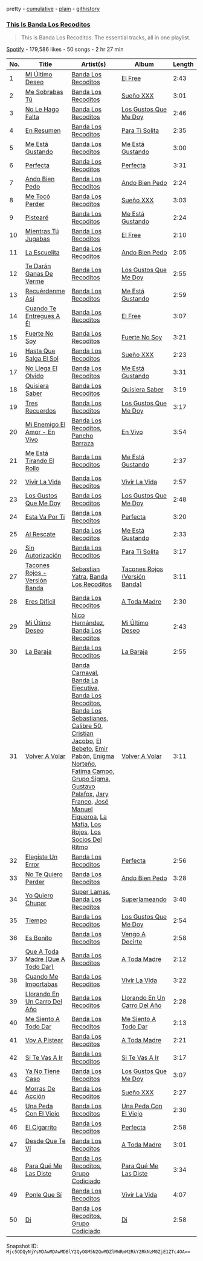 pretty - [cumulative](/playlists/cumulative/37i9dQZF1DZ06evO2rRImQ.md) - [plain](/playlists/plain/37i9dQZF1DZ06evO2rRImQ) - [githistory](https://github.githistory.xyz/mackorone/spotify-playlist-archive/blob/main/playlists/plain/37i9dQZF1DZ06evO2rRImQ)

### [This Is Banda Los Recoditos](https://open.spotify.com/playlist/37i9dQZF1DZ06evO2rRImQ)

> This is Banda Los Recoditos\. The essential tracks, all in one playlist.

[Spotify](https://open.spotify.com/user/spotify) - 179,586 likes - 50 songs - 2 hr 27 min

| No. | Title | Artist(s) | Album | Length |
|---|---|---|---|---|
| 1 | [Mi Último Deseo](https://open.spotify.com/track/01ksPzu3Bw8Lsf9o6xIk8C) | [Banda Los Recoditos](https://open.spotify.com/artist/4bPiOPI4V99cepEftvBYak) | [El Free](https://open.spotify.com/album/6BmzjJPjWBVfTwbKMFdTUs) | 2:43 |
| 2 | [Me Sobrabas Tú](https://open.spotify.com/track/33XISWpHJRbAvFSMW1y44A) | [Banda Los Recoditos](https://open.spotify.com/artist/4bPiOPI4V99cepEftvBYak) | [Sueño XXX](https://open.spotify.com/album/7G2oZ2GXjtfKdOWmbLcDjR) | 3:01 |
| 3 | [No Le Hago Falta](https://open.spotify.com/track/2bpmteM9wnfynV1MNkI898) | [Banda Los Recoditos](https://open.spotify.com/artist/4bPiOPI4V99cepEftvBYak) | [Los Gustos Que Me Doy](https://open.spotify.com/album/37KAZDlCcCpLZuVltkaQfQ) | 2:46 |
| 4 | [En Resumen](https://open.spotify.com/track/7DbS4AzvjmJPeJP3Uwovs6) | [Banda Los Recoditos](https://open.spotify.com/artist/4bPiOPI4V99cepEftvBYak) | [Para Ti Solita](https://open.spotify.com/album/5mrTSHwJlmGJbETmqY9xoe) | 2:35 |
| 5 | [Me Está Gustando](https://open.spotify.com/track/1PPswVdqYYvfBIk5MdB4Lo) | [Banda Los Recoditos](https://open.spotify.com/artist/4bPiOPI4V99cepEftvBYak) | [Me Está Gustando](https://open.spotify.com/album/3LLGf8yNKPKud3ErCdOkAu) | 3:00 |
| 6 | [Perfecta](https://open.spotify.com/track/4YO9aERidTIRtBG225jr0l) | [Banda Los Recoditos](https://open.spotify.com/artist/4bPiOPI4V99cepEftvBYak) | [Perfecta](https://open.spotify.com/album/00n5EfgpQUDaHpcYRP7alm) | 3:31 |
| 7 | [Ando Bien Pedo](https://open.spotify.com/track/58rgceeiYu1wFneDP2j5LJ) | [Banda Los Recoditos](https://open.spotify.com/artist/4bPiOPI4V99cepEftvBYak) | [Ando Bien Pedo](https://open.spotify.com/album/09qTTNASCK9Vrnnk8Yyh65) | 2:24 |
| 8 | [Me Tocó Perder](https://open.spotify.com/track/2bKxgwhHmjvqan4LQ4GXHZ) | [Banda Los Recoditos](https://open.spotify.com/artist/4bPiOPI4V99cepEftvBYak) | [Sueño XXX](https://open.spotify.com/album/7G2oZ2GXjtfKdOWmbLcDjR) | 3:03 |
| 9 | [Pistearé](https://open.spotify.com/track/0LCMFLgIISg4Mab1YL5shU) | [Banda Los Recoditos](https://open.spotify.com/artist/4bPiOPI4V99cepEftvBYak) | [Me Está Gustando](https://open.spotify.com/album/3LLGf8yNKPKud3ErCdOkAu) | 2:24 |
| 10 | [Mientras Tú Jugabas](https://open.spotify.com/track/66YYtAnqxkLkLvTozN6feN) | [Banda Los Recoditos](https://open.spotify.com/artist/4bPiOPI4V99cepEftvBYak) | [El Free](https://open.spotify.com/album/6BmzjJPjWBVfTwbKMFdTUs) | 2:10 |
| 11 | [La Escuelita](https://open.spotify.com/track/1TiPjfuaAbA3KgxzzweqIn) | [Banda Los Recoditos](https://open.spotify.com/artist/4bPiOPI4V99cepEftvBYak) | [Ando Bien Pedo](https://open.spotify.com/album/09qTTNASCK9Vrnnk8Yyh65) | 2:05 |
| 12 | [Te Darán Ganas De Verme](https://open.spotify.com/track/3gizL2fAU59XhtjbZpbme7) | [Banda Los Recoditos](https://open.spotify.com/artist/4bPiOPI4V99cepEftvBYak) | [Los Gustos Que Me Doy](https://open.spotify.com/album/37KAZDlCcCpLZuVltkaQfQ) | 2:55 |
| 13 | [Recuérdenme Así](https://open.spotify.com/track/6RKSDzGKc79UlnB7rpgZxl) | [Banda Los Recoditos](https://open.spotify.com/artist/4bPiOPI4V99cepEftvBYak) | [Me Está Gustando](https://open.spotify.com/album/3LLGf8yNKPKud3ErCdOkAu) | 2:59 |
| 14 | [Cuando Te Entregues A Él](https://open.spotify.com/track/6uh4lKGlcy14su96RvV6df) | [Banda Los Recoditos](https://open.spotify.com/artist/4bPiOPI4V99cepEftvBYak) | [El Free](https://open.spotify.com/album/6BmzjJPjWBVfTwbKMFdTUs) | 3:07 |
| 15 | [Fuerte No Soy](https://open.spotify.com/track/4673knHBZjafW3zfT4nBvc) | [Banda Los Recoditos](https://open.spotify.com/artist/4bPiOPI4V99cepEftvBYak) | [Fuerte No Soy](https://open.spotify.com/album/0xeqSKK5P5DbDASkUmiYeU) | 3:21 |
| 16 | [Hasta Que Salga El Sol](https://open.spotify.com/track/5jezNmDvHt6ecvWeMfwW0v) | [Banda Los Recoditos](https://open.spotify.com/artist/4bPiOPI4V99cepEftvBYak) | [Sueño XXX](https://open.spotify.com/album/7G2oZ2GXjtfKdOWmbLcDjR) | 2:23 |
| 17 | [No Llega El Olvido](https://open.spotify.com/track/4xKmCXrvnvrRa7XoBIwUoZ) | [Banda Los Recoditos](https://open.spotify.com/artist/4bPiOPI4V99cepEftvBYak) | [Me Está Gustando](https://open.spotify.com/album/3LLGf8yNKPKud3ErCdOkAu) | 3:31 |
| 18 | [Quisiera Saber](https://open.spotify.com/track/3K4HDf1v1l3g0QvMbBPyWW) | [Banda Los Recoditos](https://open.spotify.com/artist/4bPiOPI4V99cepEftvBYak) | [Quisiera Saber](https://open.spotify.com/album/1YLA1QkbnzgXWkD5TkCDs7) | 3:19 |
| 19 | [Tres Recuerdos](https://open.spotify.com/track/2dgwZntNk1YJO9SiFyydHb) | [Banda Los Recoditos](https://open.spotify.com/artist/4bPiOPI4V99cepEftvBYak) | [Los Gustos Que Me Doy](https://open.spotify.com/album/37KAZDlCcCpLZuVltkaQfQ) | 3:17 |
| 20 | [Mi Enemigo El Amor \- En Vivo](https://open.spotify.com/track/1mubehT6tuQaByo7qGR2Ie) | [Banda Los Recoditos](https://open.spotify.com/artist/4bPiOPI4V99cepEftvBYak), [Pancho Barraza](https://open.spotify.com/artist/5dmU7FrmtbQaSzIvGsE4Jp) | [En Vivo](https://open.spotify.com/album/7B0TYXtXBC9tXV6wFnE5It) | 3:54 |
| 21 | [Me Está Tirando El Rollo](https://open.spotify.com/track/5v9LZ5q4vX0ybNUgSJtMin) | [Banda Los Recoditos](https://open.spotify.com/artist/4bPiOPI4V99cepEftvBYak) | [Me Está Gustando](https://open.spotify.com/album/3LLGf8yNKPKud3ErCdOkAu) | 2:37 |
| 22 | [Vivir La Vida](https://open.spotify.com/track/5vELhlTajEjglTEwGp8WAI) | [Banda Los Recoditos](https://open.spotify.com/artist/4bPiOPI4V99cepEftvBYak) | [Vivir La Vida](https://open.spotify.com/album/79Tqv63Tf1JyKL7jHUhwXF) | 2:57 |
| 23 | [Los Gustos Que Me Doy](https://open.spotify.com/track/7dtCtvl6mHA42cCPowTYTB) | [Banda Los Recoditos](https://open.spotify.com/artist/4bPiOPI4V99cepEftvBYak) | [Los Gustos Que Me Doy](https://open.spotify.com/album/37KAZDlCcCpLZuVltkaQfQ) | 2:48 |
| 24 | [Esta Va Por Ti](https://open.spotify.com/track/1bkcIokOXvuIoKK9YNIx0m) | [Banda Los Recoditos](https://open.spotify.com/artist/4bPiOPI4V99cepEftvBYak) | [Perfecta](https://open.spotify.com/album/00n5EfgpQUDaHpcYRP7alm) | 3:20 |
| 25 | [Al Rescate](https://open.spotify.com/track/6RYkjZLxo7xZSR9LNr57K9) | [Banda Los Recoditos](https://open.spotify.com/artist/4bPiOPI4V99cepEftvBYak) | [Me Está Gustando](https://open.spotify.com/album/3LLGf8yNKPKud3ErCdOkAu) | 2:33 |
| 26 | [Sin Autorización](https://open.spotify.com/track/5Seo17jmxBLqd0Hl1MidjC) | [Banda Los Recoditos](https://open.spotify.com/artist/4bPiOPI4V99cepEftvBYak) | [Para Ti Solita](https://open.spotify.com/album/5mrTSHwJlmGJbETmqY9xoe) | 3:17 |
| 27 | [Tacones Rojos \- Versión Banda](https://open.spotify.com/track/2FQU2RwRs9dBzp27a8zaSL) | [Sebastian Yatra](https://open.spotify.com/artist/07YUOmWljBTXwIseAUd9TW), [Banda Los Recoditos](https://open.spotify.com/artist/4bPiOPI4V99cepEftvBYak) | [Tacones Rojos \(Versión Banda\)](https://open.spotify.com/album/6oDVmxBdleet63McEWxnRh) | 3:11 |
| 28 | [Eres Difícil](https://open.spotify.com/track/2ocArDj3UeIwT12lHlZd7D) | [Banda Los Recoditos](https://open.spotify.com/artist/4bPiOPI4V99cepEftvBYak) | [A Toda Madre](https://open.spotify.com/album/1wQmPnmTyFBI0DSAkQUmzy) | 2:30 |
| 29 | [Mi Útimo Deseo](https://open.spotify.com/track/5DbHwG8J096GjmUPDXCIo1) | [Nico Hernández](https://open.spotify.com/artist/3aiVpKhE6bg52ZvxMDmlip), [Banda Los Recoditos](https://open.spotify.com/artist/4bPiOPI4V99cepEftvBYak) | [Mi Último Deseo](https://open.spotify.com/album/6I8efdU2wPu46QxwGcsPqD) | 2:43 |
| 30 | [La Baraja](https://open.spotify.com/track/1iq9EbjK0nWVdGmbCvXFV3) | [Banda Los Recoditos](https://open.spotify.com/artist/4bPiOPI4V99cepEftvBYak) | [La Baraja](https://open.spotify.com/album/0WeABPJfCiAM9DSAetL8CR) | 2:55 |
| 31 | [Volver A Volar](https://open.spotify.com/track/1UTax2cvw1ehp87jkxbCXF) | [Banda Carnaval](https://open.spotify.com/artist/6LOvxDn71T0wWhCDNcXcUj), [Banda La Ejecutiva](https://open.spotify.com/artist/1ROmrzMDt3ZdBSwtNGBaSy), [Banda Los Recoditos](https://open.spotify.com/artist/4bPiOPI4V99cepEftvBYak), [Banda Los Sebastianes](https://open.spotify.com/artist/0HgICyWHmS6rnl8xWEd0x6), [Calibre 50](https://open.spotify.com/artist/4jogXSSvlyMkODGSZ2wc2P), [Cristian Jacobo](https://open.spotify.com/artist/02HnByHOPN5e2RXNHZ9HhW), [El Bebeto](https://open.spotify.com/artist/1YhMWppPt9RVODKD1KCs7W), [Emir Pabón](https://open.spotify.com/artist/2WLxRZFk4tyKg9CCp5m7lB), [Enigma Norteño](https://open.spotify.com/artist/3441uYrkzgTWwjXLd13R0U), [Fatima Campo](https://open.spotify.com/artist/02rwaHFS6g69zSkS3kh1jn), [Grupo Sigma](https://open.spotify.com/artist/0vUz4dhz7qB3FS6ShK0e4j), [Gustavo Palafox](https://open.spotify.com/artist/4sFGEHs1ufSWEmfpTDm3DM), [Jary Franco](https://open.spotify.com/artist/01agtJ7Ob6B8N8jC8QvAJ6), [José Manuel Figueroa](https://open.spotify.com/artist/6eCPnXDJLqK9EKAjlxK5WF), [La Mafia](https://open.spotify.com/artist/3rhO3rDk432VyAwyZnkECs), [Los Rojos](https://open.spotify.com/artist/4N76v8ETS7Q5sod9W0dgIo), [Los Socios Del Ritmo](https://open.spotify.com/artist/7bzt5lHL6bzLO3c9mkxNMW) | [Volver A Volar](https://open.spotify.com/album/5AcdviRjHFjsErdiU3RtWg) | 3:11 |
| 32 | [Elegiste Un Error](https://open.spotify.com/track/7kmrbuDn7yI4t0VoHIV9PR) | [Banda Los Recoditos](https://open.spotify.com/artist/4bPiOPI4V99cepEftvBYak) | [Perfecta](https://open.spotify.com/album/00n5EfgpQUDaHpcYRP7alm) | 2:56 |
| 33 | [No Te Quiero Perder](https://open.spotify.com/track/7hncTibNAY3HQCQOr3N5Ou) | [Banda Los Recoditos](https://open.spotify.com/artist/4bPiOPI4V99cepEftvBYak) | [Ando Bien Pedo](https://open.spotify.com/album/09qTTNASCK9Vrnnk8Yyh65) | 3:28 |
| 34 | [Yo Quiero Chupar](https://open.spotify.com/track/0NiQtVu6jYIqQjCKVlqjX5) | [Super Lamas](https://open.spotify.com/artist/0A8eZ8ou3msWR8xVkJOFXe), [Banda Los Recoditos](https://open.spotify.com/artist/4bPiOPI4V99cepEftvBYak) | [Superlameando](https://open.spotify.com/album/0TKECyVYZcM0RIYQGFzr1y) | 3:40 |
| 35 | [Tiempo](https://open.spotify.com/track/37XW5aASeeNbt0OyIJfMIk) | [Banda Los Recoditos](https://open.spotify.com/artist/4bPiOPI4V99cepEftvBYak) | [Los Gustos Que Me Doy](https://open.spotify.com/album/37KAZDlCcCpLZuVltkaQfQ) | 2:54 |
| 36 | [Es Bonito](https://open.spotify.com/track/37yaX9Lb6lelIodevWgR9T) | [Banda Los Recoditos](https://open.spotify.com/artist/4bPiOPI4V99cepEftvBYak) | [Vengo A Decirte](https://open.spotify.com/album/0CnvKmPlj5MYRyWySTAODw) | 2:58 |
| 37 | [Que A Toda Madre \(Que A Todo Dar\)](https://open.spotify.com/track/2Av3o4sAszUWUS6WAEsXij) | [Banda Los Recoditos](https://open.spotify.com/artist/4bPiOPI4V99cepEftvBYak) | [A Toda Madre](https://open.spotify.com/album/1wQmPnmTyFBI0DSAkQUmzy) | 2:12 |
| 38 | [Cuando Me Importabas](https://open.spotify.com/track/2SbrBJ7ueAZ4iGYHTf21HU) | [Banda Los Recoditos](https://open.spotify.com/artist/4bPiOPI4V99cepEftvBYak) | [Vivir La Vida](https://open.spotify.com/album/79Tqv63Tf1JyKL7jHUhwXF) | 3:22 |
| 39 | [Llorando En Un Carro Del Año](https://open.spotify.com/track/4OfIidHHKBPT32ZJpN8m6T) | [Banda Los Recoditos](https://open.spotify.com/artist/4bPiOPI4V99cepEftvBYak) | [Llorando En Un Carro Del Año](https://open.spotify.com/album/18XHmgKEQKh4EwxqHDAJNM) | 2:28 |
| 40 | [Me Siento A Todo Dar](https://open.spotify.com/track/4UkEbKZ1YbtDnrLGWXp0LJ) | [Banda Los Recoditos](https://open.spotify.com/artist/4bPiOPI4V99cepEftvBYak) | [Me Siento A Todo Dar](https://open.spotify.com/album/54uGnanbGdJIINnc3U3Clx) | 2:13 |
| 41 | [Voy A Pistear](https://open.spotify.com/track/3htX61NfCT8CGg6m0VFoUJ) | [Banda Los Recoditos](https://open.spotify.com/artist/4bPiOPI4V99cepEftvBYak) | [A Toda Madre](https://open.spotify.com/album/1wQmPnmTyFBI0DSAkQUmzy) | 2:21 |
| 42 | [Si Te Vas A Ir](https://open.spotify.com/track/74eA4vGic1cBaGSAQSaQPn) | [Banda Los Recoditos](https://open.spotify.com/artist/4bPiOPI4V99cepEftvBYak) | [Si Te Vas A Ir](https://open.spotify.com/album/7aLmI4s5RkG708JchOa2qH) | 3:17 |
| 43 | [Ya No Tiene Caso](https://open.spotify.com/track/4NSisaKfhQhg14T4T088oW) | [Banda Los Recoditos](https://open.spotify.com/artist/4bPiOPI4V99cepEftvBYak) | [Los Gustos Que Me Doy](https://open.spotify.com/album/37KAZDlCcCpLZuVltkaQfQ) | 3:07 |
| 44 | [Morras De Acción](https://open.spotify.com/track/6Kbf0AabdaT73J54MwKswQ) | [Banda Los Recoditos](https://open.spotify.com/artist/4bPiOPI4V99cepEftvBYak) | [Sueño XXX](https://open.spotify.com/album/7G2oZ2GXjtfKdOWmbLcDjR) | 2:27 |
| 45 | [Una Peda Con El Viejo](https://open.spotify.com/track/21hGjxRr4AKTmHsh84ayOw) | [Banda Los Recoditos](https://open.spotify.com/artist/4bPiOPI4V99cepEftvBYak) | [Una Peda Con El Viejo](https://open.spotify.com/album/06veMmIctzxEgh8oubKTUX) | 2:30 |
| 46 | [El Cigarrito](https://open.spotify.com/track/4jxhkcdt00M3Iy5dH9fQfw) | [Banda Los Recoditos](https://open.spotify.com/artist/4bPiOPI4V99cepEftvBYak) | [Perfecta](https://open.spotify.com/album/00n5EfgpQUDaHpcYRP7alm) | 2:58 |
| 47 | [Desde Que Te Ví](https://open.spotify.com/track/0VcgAjwQsF92hVn4g5Awmi) | [Banda Los Recoditos](https://open.spotify.com/artist/4bPiOPI4V99cepEftvBYak) | [A Toda Madre](https://open.spotify.com/album/1wQmPnmTyFBI0DSAkQUmzy) | 3:01 |
| 48 | [Para Qué Me Las Diste](https://open.spotify.com/track/7AyxD2OecOyvIlByUY0Kvz) | [Banda Los Recoditos](https://open.spotify.com/artist/4bPiOPI4V99cepEftvBYak), [Grupo Codiciado](https://open.spotify.com/artist/4aWhlVjiUjYHpVWBPP8AFc) | [Para Qué Me Las Diste](https://open.spotify.com/album/5wgOVJ9KTVFbhau9ppTj80) | 3:34 |
| 49 | [Ponle Que Sí](https://open.spotify.com/track/2MViucn04mANEpbKRh5p4D) | [Banda Los Recoditos](https://open.spotify.com/artist/4bPiOPI4V99cepEftvBYak) | [Vivir La Vida](https://open.spotify.com/album/79Tqv63Tf1JyKL7jHUhwXF) | 4:07 |
| 50 | [Di](https://open.spotify.com/track/3oS01WFEINphPVTxcala2x) | [Banda Los Recoditos](https://open.spotify.com/artist/4bPiOPI4V99cepEftvBYak), [Grupo Codiciado](https://open.spotify.com/artist/4aWhlVjiUjYHpVWBPP8AFc) | [Di](https://open.spotify.com/album/6VuPsmLx3cksABLrjHrjY5) | 2:58 |

Snapshot ID: `Mjc5ODQyNjYsMDAwMDAwMDBlY2QyOGM5N2QwMDZlMWRmM2RkY2RkNzM0ZjE1ZTc4OA==`
